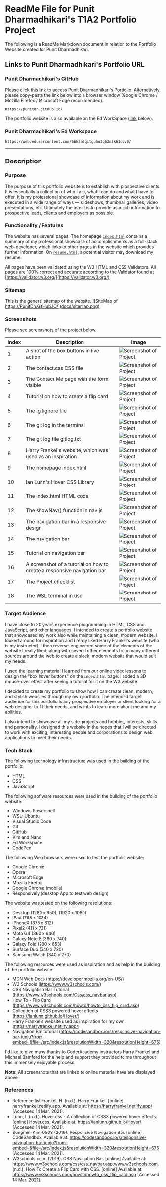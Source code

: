 # ReadMe File for Punit Dharmadhikari's T1A2 Portfolio Project

The following is a ReadMe Markdown document in relation to the Portfolio Website created for Punit Dharmadhikari.

## **Links to Punit Dharmadhikari's Portfolio URL**
### **Punit Dharmadhikari's GitHub**
Please click [this link](https://punitdh.github.io/) to access Punit Dharmadhikari's Portfolio. Alternatively, please copy-paste the link below into a browser window (Google Chrome / Mozilla Firefox / Microsoft Edge recommended).

```
https://punitdh.github.io/
```
The portfolio website is also available on the Ed WorkSpace ([link](https://web.edusercontent.com/6bk2a3qitguho3q53mlk61dov0/) below).
### **Punit Dharmadhikari's Ed Workspace**
```
https://web.edusercontent.com/6bk2a3qitguho3q53mlk61dov0/
```

---

## **Description**

### **Purpose**
The purpose of this portfolio website is to establish with prospective clients  It is essentially a collection of who I am, what I can do and what I have to offer.  It is my professional showcase of information about my work and is executed in a wide range of ways — slideshows, thumbnail galleries, video presentations, etc. Ultimately the intent is to provide as much information to prospective leads, clients and employers as possible.



### **Functionality / Features**
The website has several pages. The homepage [`index.html`](https://punitdh.github.io/index.html) contains a summary of my professional showcase of accomplishments as a full-stack web-developer, which links to other pages in the website which provides further information. On [`resume.html`](https://punitdh.github.io/resume.html), a potential visitor may download my resume.

All pages have been validated using the W3 HTML and CSS Validators. All pages are 100% correct and accurate according to the Validator found at [https://validator.w3.org/](https://validator.w3.org/)



### **Sitemap**
This is the general sitemap  of the website.
![SiteMap of https://PunitDh.GitHub.IO/](docs/sitemap.png)

### **Screenshots**
Please see screenshots of the project below.

| Index  | Description  |  Image |
|--------|--------------|--------|
| 1      | A shot of the box buttons in live action | ![Screenshot of Project](docs/project-screenshots-box-buttons-min.png)
| 2      | The contact.css CSS file | ![Screenshot of Project](docs/project-screenshots-contact-css-min.png)
| 3      | The Contact Me page with the form visible | ![Screenshot of Project](docs/project-screenshots-contact-page-min.png)
| 4      | Tutorial on how to create a flip card | ![Screenshot of Project](docs/project-screenshots-flip-card-min.png)
| 5      | The .gitignore file | ![Screenshot of Project](docs/project-screenshots-gitignore-min.png)
| 6      | The git log in the terminal | ![Screenshot of Project](docs/project-screenshots-gitlog-terminal-min.png)
| 7      | The git log file gitlog.txt | ![Screenshot of Project](docs/project-screenshots-gitlog-txt-min.png)
| 8      | Harry Frankel's website, which was used as an inspiration | ![Screenshot of Project](docs/project-screenshots-harry-website-min.png)
| 9      | The homepage index.html | ![Screenshot of Project](docs/project-screenshots-homepage-min.png)
| 10      | Ian Lunn's Hover CSS Library | ![Screenshot of Project](docs/project-screenshots-hover-css-min.png)
| 11      | The index.html HTML code | ![Screenshot of Project](docs/project-screenshots-index-html-min.png)
| 12      | The showNav() function in nav.js | ![Screenshot of Project](docs/project-screenshots-nav-js-min.png)
| 13      | The navigation bar in a responsive design | ![Screenshot of Project](docs/project-screenshots-navbar-inspectmode-min.png)
| 14      | The navigation bar | ![Screenshot of Project](docs/project-screenshots-navbar-min.png)
| 15      | Tutorial on navigation bar | ![Screenshot of Project](docs/project-screenshots-navigation-bar-min.png)
| 16      | A screenshot of a tutorial on how to create a responsive navigation bar | ![Screenshot of Project](docs/project-screenshots-navigation-bar-tutorial-min.png)
| 17      | The Project checklist | ![Screenshot of Project](docs/project-screenshots-onenote-checklist-min.png)
| 18      | The WSL terminal in use | ![Screenshot of Project](docs/project-screenshots-terminal-min.png)



### **Target Audience**
I have close to 20 years experience programming in HTML, CSS and JavaScript, and other languages. I intended to create a portfolio website that showcased my work also while maintaining a clean, modern website. I looked around for inspiration and I really liked Harry Frankel's website (who is my instructor). I then reverse-engineered some of the elements of the website I really liked, along with several other elements from many different sources around the web to create a sleek, modern website that would suit my needs.

I used the learning material I learned from our online video lessons to design the "box hover buttons" on the `index.html` page. I added a 3D mouse-over effect after seeing a tutorial for it on the W3 website.

I decided to create my portfolio to show how I can create clean, modern, and stylish websites through my own portfolio. The intended target audience for this portfolio is any prospective employer or client looking for a web designer to fit their needs, and wants to learn more about me and my abilities.

I also intend to showcase all my side-projects and hobbies, interests, skills and personality. I designed this website in the hopes that I will be directed to work with exciting, interesting people and corporations to design web applications to meet their needs.

### **Tech Stack**
The following technology infrastructure was used in the building of the portfolio:
- HTML
- CSS
- JavaScript

The following software resources were used in the building of the portfolio website:
- Windows Powershell
- WSL: Ubuntu
- Visual Studio Code
- Git
- GitHub
- Vim and Nano
- Ed Workspace
- CodePen

The following Web browsers were used to test the portfolio website:
- Google Chrome
- Opera
- Microsoft Edge
- Mozilla Firefox
- Google Chrome (mobile)
- Responsively (desktop App to test web design)

The website was tested on the following resolutions:
- Desktop (1280 x 950), (1920 x 1080)
- iPad (768 x 1024)
- iPhoneX (375 x 812)
- Pixel2 (411 x 731)
- Moto G4 (360 x 640)
- Galaxy Note 8 (360 x 740)
- Galaxy Fold (280 x 653)
- Surface Duo (540 x 720)
- Samsung Watch (340 x 270)

The following resources were used as inspiration and as help in the building of the portfolio website:
- MDN Web Docs (https://developer.mozilla.org/en-US/)
- W3 Schools (https://www.w3schools.com/)
- CSS Navigation Bar Tutorial (https://www.w3schools.com/Css/css_navbar.asp)
- How To - Flip Card (https://www.w3schools.com/howto/howto_css_flip_card.asp) 
- Collection of CSS3 powered hover effects (https://ianlunn.github.io/Hover/)
- Harry Frankel's website used as inspiration for my own (https://harryfrankel.netlify.app/)
- Navigation Bar tutorial (https://codesandbox.io/s/responsive-navigation-bar-iunju?from-embed=&file=/src/index.js&resolutionWidth=320&resolutionHeight=675)

I'd like to give many thanks to CoderAcademy instructors Harry Frankel and Michael Bamford for the help and support they provided to me throughout this immensely enjoyable process.

**Note:** All screenshots that are linked to online material have are displayed above

### References
- Reference list Frankel, H. (n.d.). Harry Frankel. [online] harryfrankel.netlify.app. Available at: https://harryfrankel.netlify.app/ [Accessed 14 Mar. 2021].
- Lunn, I. (n.d.). Hover.css - A collection of CSS3 powered hover effects. [online] Hover.css. Available at: https://ianlunn.github.io/Hover/ [Accessed 14 Mar. 2021].
- Sungmin-Kim-0508 (2019). Responsive Navigation Bar. [online] CodeSandbox. Available at: https://codesandbox.io/s/responsive-navigation-bar-iunju?from-embed=&file=/src/index.js&resolutionWidth=320&resolutionHeight=675 [Accessed 14 Mar. 2021].
- W3schools.com. (2019). CSS Navigation Bar. [online] Available at: https://www.w3schools.com/css/css_navbar.asp.www.w3schools.com. (n.d.). How To Create a Flip Card with CSS. [online] Available at: https://www.w3schools.com/howto/howto_css_flip_card.asp [Accessed 14 Mar. 2021].
